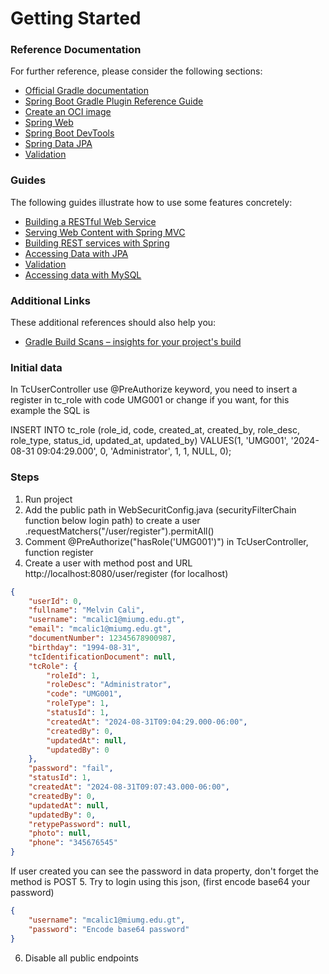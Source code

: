 # Getting Started

### Reference Documentation
For further reference, please consider the following sections:

* [Official Gradle documentation](https://docs.gradle.org)
* [Spring Boot Gradle Plugin Reference Guide](https://docs.spring.io/spring-boot/3.3.2/gradle-plugin)
* [Create an OCI image](https://docs.spring.io/spring-boot/3.3.2/gradle-plugin/packaging-oci-image.html)
* [Spring Web](https://docs.spring.io/spring-boot/docs/3.3.2/reference/htmlsingle/index.html#web)
* [Spring Boot DevTools](https://docs.spring.io/spring-boot/docs/3.3.2/reference/htmlsingle/index.html#using.devtools)
* [Spring Data JPA](https://docs.spring.io/spring-boot/docs/3.3.2/reference/htmlsingle/index.html#data.sql.jpa-and-spring-data)
* [Validation](https://docs.spring.io/spring-boot/docs/3.3.2/reference/htmlsingle/index.html#io.validation)

### Guides
The following guides illustrate how to use some features concretely:

* [Building a RESTful Web Service](https://spring.io/guides/gs/rest-service/)
* [Serving Web Content with Spring MVC](https://spring.io/guides/gs/serving-web-content/)
* [Building REST services with Spring](https://spring.io/guides/tutorials/rest/)
* [Accessing Data with JPA](https://spring.io/guides/gs/accessing-data-jpa/)
* [Validation](https://spring.io/guides/gs/validating-form-input/)
* [Accessing data with MySQL](https://spring.io/guides/gs/accessing-data-mysql/)

### Additional Links
These additional references should also help you:

* [Gradle Build Scans – insights for your project's build](https://scans.gradle.com#gradle)

### Initial data
In TcUserController use @PreAuthorize keyword, you need to insert a register in tc_role with code UMG001 or change if you want, for this example the SQL is

INSERT INTO tc_role
(role_id, code, created_at, created_by, role_desc, role_type, status_id, updated_at, updated_by)
VALUES(1, 'UMG001', '2024-08-31 09:04:29.000', 0, 'Administrator', 1, 1, NULL, 0);

### Steps
1. Run project
2. Add the public path in WebSecuritConfig.java (securityFilterChain function below login path) to create a user
.requestMatchers("/user/register").permitAll()
3. Comment @PreAuthorize("hasRole('UMG001')") in TcUserController, function register
4. Create a user with method post and URL http://localhost:8080/user/register (for localhost)
```json
{
    "userId": 0,
    "fullname": "Melvin Cali",
    "username": "mcalic1@miumg.edu.gt",
    "email": "mcalic1@miumg.edu.gt",
    "documentNumber": 12345678900987,
    "birthday": "1994-08-31",
    "tcIdentificationDocument": null,
    "tcRole": {
        "roleId": 1,
        "roleDesc": "Administrator",
        "code": "UMG001",
        "roleType": 1,
        "statusId": 1,
        "createdAt": "2024-08-31T09:04:29.000-06:00",
        "createdBy": 0,
        "updatedAt": null,
        "updatedBy": 0
    },
    "password": "fail",
    "statusId": 1,
    "createdAt": "2024-08-31T09:07:43.000-06:00",
    "createdBy": 0,
    "updatedAt": null,
    "updatedBy": 0,
    "retypePassword": null,
    "photo": null,
    "phone": "345676545"
}
```
If user created you can see the password in data property, don't forget the method is POST
5. Try to login using this json, (first encode base64 your password)
```json
{
    "username": "mcalic1@miumg.edu.gt",
    "password": "Encode base64 password"
}
```
6. Disable all public endpoints